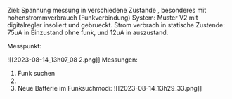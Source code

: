 
Ziel:
Spannung messung in verschiedene Zustande , besonderes mit hohenstrommverbrauch (Funkverbindung)
System:
Muster V2 mit digitalregler insoliert und gebrueckt.
Strom verbrach in statische Zustende: 75uA in Einzustand ohne funk, und 12uA in auszustand.

Messpunkt:

![[2023-08-14_13h07_08 2.png]]
Messungen:
1. Funk suchen
2. 
3. Neue Batterie im Funksuchmodi:
![[2023-08-14_13h29_33.png]]

